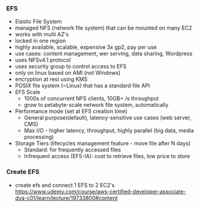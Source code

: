 ### EFS ###
* Elastic File System
* managed NFS (network file system) that can be mounted on many EC2
* works with multi AZ's 
* locked in one region
* highly available, scalable, expensive 3x gp2, pay per use
* use cases: content management, wer serving, data sharing, Wordpress
* uses NFSv4.1 protocol
* uses security group to control access to EFS
* only on linux based on AMI (not Windows)
* encryption at rest using KMS
* POSIX file system (~Linux) that has a standard file API
* EFS Scale 
    * 1000s of concurrent NFS clients, 10GB+ /s throughput
    * grow to petabyte-scale network file system, automatically
* Performance mode (set at EFS creation time)
    * General purpose(default), latency-sensitive use cases (web server, CMS)
    * Max I/O - higher latency, throughput, highly parallel (big data, media processing)
* Storage Tiers (lifecycles management feature - move file after N days)
    * Standard: for frequently accessed files
    * Infrequent access (EFS-IA): cost to retrieve files, low price to store
    
 ### Create  EFS ###
 * create efs and connect 1 EFS to 2 EC2's  
 https://www.udemy.com/course/aws-certified-developer-associate-dva-c01/learn/lecture/19733800#content
